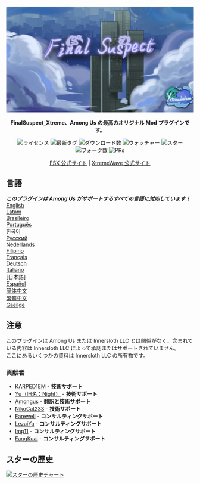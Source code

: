 ﻿<div align="center">

![FSX-XW](Assets/LogoWithTeam.png)

**FinalSuspect_Xtreme、Among Us の最高のオリジナル Mod プラグインです。**

<img src="https://badgen.net/github/license/XtremeWave/FinalSuspect_Xtreme" alt="ライセンス">
<img src="https://badgen.net/github/tag/XtremeWave/FinalSuspect_Xtreme" alt="最新タグ">
<img src="https://badgen.net/github/assets-dl/XtremeWave/FinalSuspect_Xtreme" alt="ダウンロード数">
<img src="https://badgen.net/github/watchers/XtremeWave/FinalSuspect_Xtreme" alt="ウォッチャー">
<img src="https://badgen.net/github/stars/XtremeWave/FinalSuspect_Xtreme" alt="スター">
<img src="https://badgen.net/github/forks/XtremeWave/FinalSuspect_Xtreme" alt="フォーク数">
<img src="https://badgen.net/github/prs/XtremeWave/FinalSuspect_Xtreme" alt="PRs">

[FSX 公式サイト](https://fsusx.top.cc) | [XtremeWave 公式サイト](https://www.xtreme.net.cn)

</div>

## 言語
***このプラグインは Among Us がサポートするすべての言語に対応しています！***<br>
[English](README.md) <br>
[Latam](README_es_LA.md)<br>
[Brasileiro](README_pt_BR.md)<br>
[Português](README_pt.md)<br>
[한국어](README_ko.md)<br>
[Русский](README_ru.md)<br>
[Nederlands](README_nl.md)<br>
[Filipino](README_tl.md)<br>
[Français](README_fr.md)<br>
[Deutsch](README_de.md)<br>
[Italiano](README_it.md)<br>
[日本語]<br>
[Español](README_es.md)<br>
[简体中文](README_zh.md)<br>
[繁體中文](README_zh_CHT.md)<br>
[Gaeilge](README_ga.md)<br>

## 注意
このプラグインは Among Us または Innersloth LLC とは関係がなく、含まれている内容は Innersloth LLC によって承認またはサポートされていません。<br>
ここにあるいくつかの資料は Innersloth LLC の所有物です。

### 貢献者
 - [KARPED1EM](https://github.com/KARPED1EM) - **技術サポート**
 - [Yu（旧名：Night）](https://github.com/Night-GUA) - **技術サポート**
 - [Amongus](https://github.com/XiezibanWrite) - **翻訳と技術サポート**
 - [NikoCat233](https://github.com/NikoCat233) - **技術サポート**
 - [Farewell](https://github.com/ksduye) - **コンサルティングサポート**
 - [LezaiYa](https://github.com/LezaiYa1) - **コンサルティングサポート**
 - [Imp11](https://github.com/dabao40) - **コンサルティングサポート**
 - [FangKuai](https://github.com/FangKuaiYa) - **コンサルティングサポート**

## スターの歴史
[![スターの歴史チャート](https://api.star-history.com/svg?repos=XtremeWave/FinalSuspect_Xtreme&type=Date)](https://star-history.com/#XtremeWave/FinalSuspect_Xtreme&Date)
